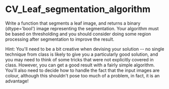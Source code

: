 # CV_Leaf_segmentation_algorithm
Write a function that segments a leaf image, and returns a binary (dtype='bool') image representing the segmentation. Your algorithm must be based on thresholding and you should consider doing some region processing after segmentation to improve the result.

Hint: You'll need to be a bit creative when devising your solution -- no single technique from class is likely to give you a particularly good solution, and you may need to think of some tricks that were not explicitly covered in class. However, you can get a good result with a fairly simple algorithm. You'll also need to decide how to handle the fact that the input images are colour, although this shouldn't pose too much of a problem, in fact, it is an advantage!
